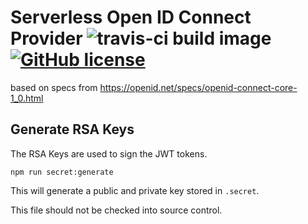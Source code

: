 # Serverless Open ID Connect Provider  ![travis-ci build image](https://travis-ci.org/joelnet/serverless-authentication.svg?branch=master) [![GitHub license](https://img.shields.io/badge/license-MIT-blue.svg)](https://raw.githubusercontent.com/joelnet/serverless-authentication/master/LICENSE)

based on specs from https://openid.net/specs/openid-connect-core-1_0.html

## Generate RSA Keys

The RSA Keys are used to sign the JWT tokens.

```
npm run secret:generate
```

This will generate a public and private key stored in `.secret`.

This file should not be checked into source control.
